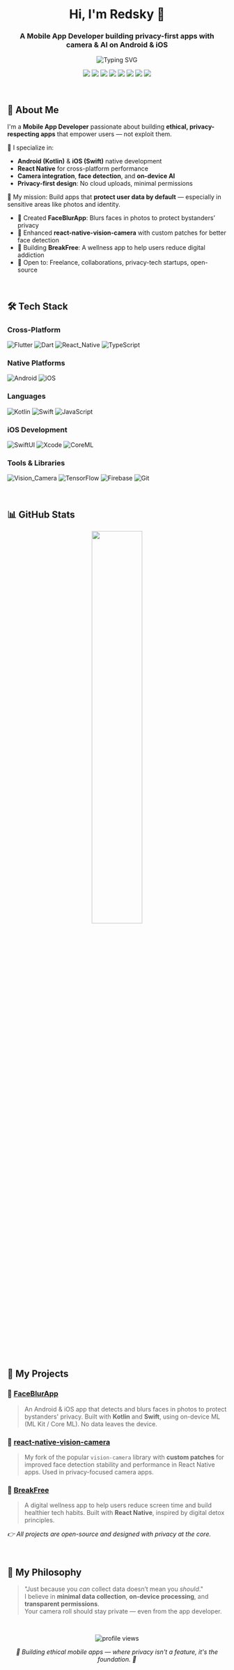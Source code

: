 <!-- 
  Welcome to my GitHub profile!
  Mobile Developer | Privacy Advocate | Android & iOS | React Native | Flutter | Camera Tech
-->

<h1 align="center">Hi, I'm Redsky 👋</h1>
<h3 align="center">A Mobile App Developer building privacy-first apps with camera & AI on Android & iOS</h3>

<p align="center">
  <img src="https://readme-typing-svg.demolab.com?font=Fira+Code&size=20&duration=3000&pause=1000&color=00FF88&center=true&vCenter=true&width=500&lines=Building+Privacy-First+Apps;Android+%7C+iOS+%7C+React+Native;Kotlin+%26+Swift+%26+Dart;Camera+%26+On-Device+AI" alt="Typing SVG" />
</p>

<p align="center">
  <img src="https://img.shields.io/badge/Flutter-02569B?style=for-the-badge&logo=flutter&logoColor=white" />
  <img src="https://img.shields.io/badge/Dart-0175C2?style=for-the-badge&logo=dart&logoColor=white" />
  <img src="https://img.shields.io/badge/React_Native-20232A?style=for-the-badge&logo=react&logoColor=61DAFB" />
  <img src="https://img.shields.io/badge/Android-3DDC84?style=for-the-badge&logo=android&logoColor=white" />
  <img src="https://img.shields.io/badge/iOS-000000?style=for-the-badge&logo=ios&logoColor=white" />
  <img src="https://img.shields.io/badge/Swift-F05138?style=for-the-badge&logo=swift&logoColor=white" />
  <img src="https://img.shields.io/badge/Kotlin-0095D5?style=for-the-badge&logo=kotlin&logoColor=white" />
  <img src="https://img.shields.io/badge/Camera-FF5722?style=for-the-badge&logo=opencv&logoColor=white" />
</p>

<br/>

## 🚀 About Me

I'm a **Mobile App Developer** passionate about building **ethical, privacy-respecting apps** that empower users — not exploit them.

📱 I specialize in:
- **Android (Kotlin)** & **iOS (Swift)** native development
- **React Native** for cross-platform performance
- **Camera integration**, **face detection**, and **on-device AI**
- **Privacy-first design**: No cloud uploads, minimal permissions

🔐 My mission: Build apps that **protect user data by default** — especially in sensitive areas like photos and identity.

- 🔐 Created **FaceBlurApp**: Blurs faces in photos to protect bystanders’ privacy
- 📸 Enhanced **react-native-vision-camera** with custom patches for better face detection
- 🧠 Building **BreakFree**: A wellness app to help users reduce digital addiction
- 💼 Open to: Freelance, collaborations, privacy-tech startups, open-source

<br/>

## 🛠 Tech Stack

### Cross-Platform
![Flutter](https://img.shields.io/badge/Flutter-02569B?style=flat&logo=flutter&logoColor=white)
![Dart](https://img.shields.io/badge/Dart-0175C2?style=flat&logo=dart&logoColor=white)
![React_Native](https://img.shields.io/badge/React_Native-20232A?style=flat&logo=react&logoColor=61DAFB)
![TypeScript](https://img.shields.io/badge/TypeScript-3178C6?style=flat&logo=typescript&logoColor=white)

### Native Platforms
![Android](https://img.shields.io/badge/Android-3DDC84?style=flat&logo=android&logoColor=white)
![iOS](https://img.shields.io/badge/iOS-000000?style=flat&logo=ios&logoColor=white)

### Languages
![Kotlin](https://img.shields.io/badge/Kotlin-0095D5?style=flat&logo=kotlin&logoColor=white)
![Swift](https://img.shields.io/badge/Swift-F05138?style=flat&logo=swift&logoColor=white)
![JavaScript](https://img.shields.io/badge/JavaScript-F7DF1E?style=flat&logo=javascript&logoColor=black)

### iOS Development
![SwiftUI](https://img.shields.io/badge/SwiftUI-FF375F?style=flat&logo=swift&logoColor=white)
![Xcode](https://img.shields.io/badge/Xcode-007ACC?style=flat&logo=xcode&logoColor=white)
![CoreML](https://img.shields.io/badge/CoreML-000000?style=flat&logo=apple&logoColor=white)

### Tools & Libraries
![Vision_Camera](https://img.shields.io/badge/react--native--vision--camera-1A73E8?style=flat&logo=github&logoColor=white)
![TensorFlow](https://img.shields.io/badge/TensorFlow-FF6F00?style=flat&logo=tensorflow&logoColor=white)
![Firebase](https://img.shields.io/badge/Firebase-FFCA28?style=flat&logo=firebase&logoColor=black)
![Git](https://img.shields.io/badge/Git-F05032?style=flat&logo=git&logoColor=white)

<br/>

## 📊 GitHub Stats

<div align="center">
  <img src="https://github-readme-stats.vercel.app/api/top-langs/?username=redsky19930617&layout=compact&theme=radical&hide_border=false" width="48%" />
</div>

<br/>

## 📂 My Projects

### 🔐 [FaceBlurApp](https://github.com/redsky19930617/FaceBlurApp)
> An Android & iOS app that detects and blurs faces in photos to protect bystanders' privacy. Built with **Kotlin** and **Swift**, using on-device ML (ML Kit / Core ML). No data leaves the device.

### 📸 [react-native-vision-camera](https://github.com/redsky19930617/react-native-vision-camera)
> My fork of the popular `vision-camera` library with **custom patches** for improved face detection stability and performance in React Native apps. Used in privacy-focused camera apps.

### 🧘 [BreakFree](https://github.com/redsky19930617/BreakFree)
> A digital wellness app to help users reduce screen time and build healthier tech habits. Built with **React Native**, inspired by digital detox principles.

*👉 All projects are open-source and designed with privacy at the core.*

<br/>

## 📜 My Philosophy
> "Just because you *can* collect data doesn’t mean you *should*."  
I believe in **minimal data collection**, **on-device processing**, and **transparent permissions**.  
Your camera roll should stay private — even from the app developer.

<br/>

<p align="center">
  <img src="https://komarev.com/ghpvc/?username=redsky19930617&label=Profile%20views&color=0e76a8&style=flat" alt="profile views" />
</p>

<p align="center">
  <i>📱 Building ethical mobile apps — where privacy isn't a feature, it's the foundation. 🔐</i>
</p>
